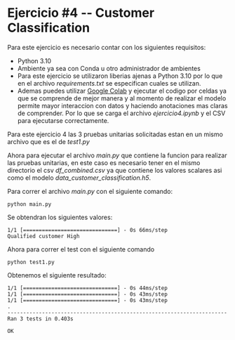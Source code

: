 # Ejercicio #4 -- Customer Classification

Para este ejercicio es necesario contar con los siguientes requisitos:

* Python 3.10
* Ambiente ya sea con Conda u otro administrador de ambientes
* Para este ejercicio se utilizaron liberias ajenas a Python 3.10 por lo que en el archivo *requirements.txt* se especifican cuales se utilizan. 
* Ademas puedes utilizar [Google Colab](https://colab.research.google.com/) y ejecutar el codigo por celdas ya que se comprende de mejor manera y al momento de realizar el modelo permite mayor interaccion con datos y haciendo anotaciones mas claras de comprender. Por lo que se carga el archivo *ejercicio4.ipynb* y el CSV para ejecutarse correctamente.

Para este ejercicio 4 las 3 pruebas unitarias solicitadas estan en un mismo archivo que es el de *test1.py*

Ahora para ejecutar el archivo *main.py* que contiene la funcion para realizar las pruebas unitarias, en este caso es necesario tener en el mismo directorio el csv *df_combined.csv* ya que contiene los valores scalares asi como el modelo *data_customer_classification.h5*. 

Para correr el archivo *main.py* con el siguiente comando:
~~~
python main.py
~~~

Se obtendran los siguientes valores: 
~~~
1/1 [==============================] - 0s 66ms/step
Qualified customer High
~~~

Ahora para correr el test con el siguiente comando 
~~~
python test1.py
~~~

Obtenemos el siguiente resultado:
~~~
1/1 [==============================] - 0s 44ms/step
1/1 [==============================] - 0s 43ms/step
1/1 [==============================] - 0s 43ms/step
.
----------------------------------------------------------------------
Ran 3 tests in 0.403s

OK
~~~